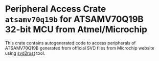 # Peripheral Access Crate `atsamv70q19b` for ATSAMV70Q19B 32-bit MCU from Atmel/Microchip

This crate contains autogenerated code to access peripherals of ATSAMV70Q19B generated from official SVD files from Microchip website using [svd2rust](https://github.com/rust-embedded/svd2rust/) tool.